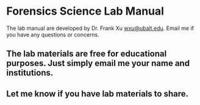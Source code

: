 # Forensics Science Lab Manual 

The lab manual are developed by Dr. Frank Xu wxu@ubalt.edu. Email me if you have any questions or concerns.

## The lab materials are free for educational purposes. Just simply email me your name and institutions. 

## Let me know if you have lab materials to share.
